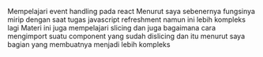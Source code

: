 Mempelajari event handling pada react
Menurut saya sebenernya fungsinya mirip dengan saat tugas javascript refreshment namun ini lebih kompleks lagi
Materi ini juga mempelajari slicing dan juga bagaimana cara mengimport suatu component yang sudah dislicing dan itu menurut saya bagian yang membuatnya menjadi lebih kompleks